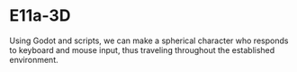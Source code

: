 # E11a-3D
 Using Godot and scripts, we can make a spherical character who responds to keyboard and mouse input, thus traveling throughout the established environment. 